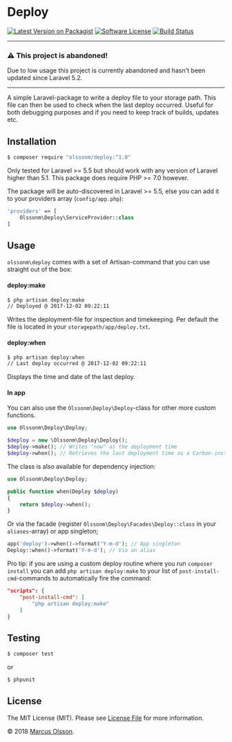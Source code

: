 # Deploy

[![Latest Version on Packagist][ico-version]][link-packagist]
[![Software License][ico-license]](LICENSE.md)
[![Build Status][ico-travis]][link-travis]

---

### ⚠️ This project is abandoned!

Due to low usage this project is currently abandoned and hasn't been updated since Laravel 5.2. 

---

A simple Laravel-package to write a deploy file to your storage path. This file can then be used to check when the last deploy occurred. Useful for both debugging purposes and if you need to keep track of builds, updates etc.

## Installation

```bash
$ composer require "olssonm/deploy:^1.0"
```

Only tested for Laravel >= 5.5 but should work with any version of Laravel higher than 5.1. This package does require PHP >= 7.0 however.

The package will be auto-discovered in Laravel >= 5.5, else you can add it to your providers array (`config/app.php`):

```php
'providers' => [
    Olssonm\Deploy\ServiceProvider::class
]
```

## Usage

`olssonm\deploy` comes with a set of Artisan-command that you can use straight out of the box:

#### deploy:make

```bash
$ php artisan deploy:make
// Deployed @ 2017-12-02 09:22:11
```

Writes the deployment-file for inspection and timekeeping. Per default the file is located in your `storagepath/app/deploy.txt`.

#### deploy:when

```bash
$ php artisan deploy:when
// Last deploy occurred @ 2017-12-02 09:22:11
```

Displays the time and date of the last deploy.

#### In app

You can also use the `Olssonm\Deploy\Deploy`-class for other more custom functions.

```php
use Olssonm\Deploy\Deploy;

$deploy = new \Olssonm\Deploy\Deploy();
$deploy->make(); // Writes "now" as the deployment time
$deploy->when(); // Retrieves the last deployment time as a Carbon-instance
```

The class is also available for dependency injection:

```php
use Olssonm\Deploy\Deploy;

public function when(Deploy $deploy)
{
    return $deploy->when();
}
```

Or via the facade (register `Olssonm\Deploy\Facades\Deploy::class` in your `aliases`-array) or app singleton;

```php
app('deploy')->when()->format('Y-m-d'); // App singleton
Deploy::when()->format('Y-m-d'); // Via an alias
```

Pro tip: if you are using a custom deploy routine where you run `composer install` you can add `php artisan deploy:make` to your list of `post-install-cmd`-commands to automatically fire the command:

```json
"scripts": {
    "post-install-cmd": [
        "php artisan deploy:make"
    ]
}
```

## Testing

```bash
$ composer test
```

or

```bash
$ phpunit
```

## License

The MIT License (MIT). Please see [License File](LICENSE.md) for more information.

© 2018 [Marcus Olsson](https://marcusolsson.me).

[ico-version]: https://img.shields.io/packagist/v/olssonm/deploy.svg?style=flat-square
[ico-license]: https://img.shields.io/badge/license-MIT-brightgreen.svg?style=flat-square
[ico-travis]: https://img.shields.io/travis/olssonm/deploy/master.svg?style=flat-square
[link-packagist]: https://packagist.org/packages/olssonm/deploy
[link-travis]: https://travis-ci.org/olssonm/deploy
